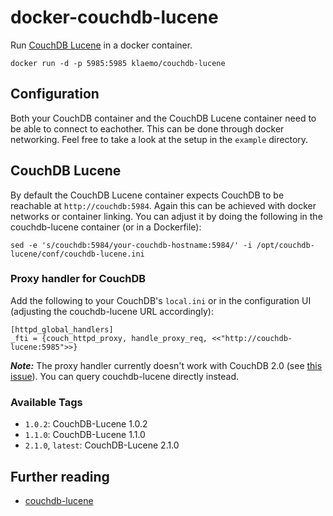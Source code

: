 # docker-couchdb-lucene

Run [CouchDB Lucene](https://github.com/rnewson/couchdb-lucene) in a docker container.

```
docker run -d -p 5985:5985 klaemo/couchdb-lucene
```

## Configuration

Both your CouchDB container and the CouchDB Lucene container need to be able to connect to
eachother. This can be done through docker networking. Feel free to take a look at the setup
in the `example` directory.

## CouchDB Lucene

By default the CouchDB Lucene container expects CouchDB to be
reachable at `http://couchdb:5984`. Again this can be achieved with docker networks or container linking.
You can adjust it by doing the following in the couchdb-lucene container (or in a Dockerfile):

```
sed -e 's/couchdb:5984/your-couchdb-hostname:5984/' -i /opt/couchdb-lucene/conf/couchdb-lucene.ini
```

### Proxy handler for CouchDB

Add the following to your CouchDB's `local.ini` or in the configuration UI (adjusting the couchdb-lucene URL accordingly):
```
[httpd_global_handlers]
_fti = {couch_httpd_proxy, handle_proxy_req, <<"http://couchdb-lucene:5985">>}
```
***Note:*** The proxy handler currently doesn't work with CouchDB 2.0 (see [this issue](https://issues.apache.org/jira/browse/COUCHDB-3172)).
You can query couchdb-lucene directly instead.

### Available Tags

* `1.0.2`: CouchDB-Lucene 1.0.2
* `1.1.0`: CouchDB-Lucene 1.1.0
* `2.1.0`, `latest`: CouchDB-Lucene 2.1.0

## Further reading

* [couchdb-lucene](https://github.com/rnewson/couchdb-lucene)
